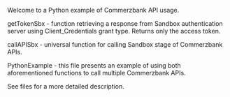 Welcome to a Python example of Commerzbank API usage.

getTokenSbx - function retrieving a response from Sandbox authentication server using Client_Credentials grant type. Returns only the access token.

callAPISbx - universal function for calling Sandbox stage of Commerzbank APIs.

PythonExample - this file presents an example of using both aforementioned functions to call multiple Commerzbank APIs.

See files for a more detailed description.
